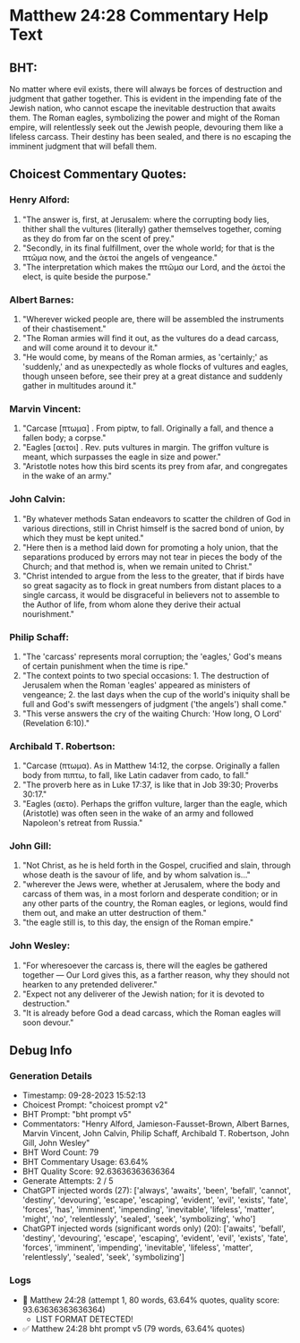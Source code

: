 # Matthew 24:28 Commentary Help Text

## BHT:
No matter where evil exists, there will always be forces of destruction and judgment that gather together. This is evident in the impending fate of the Jewish nation, who cannot escape the inevitable destruction that awaits them. The Roman eagles, symbolizing the power and might of the Roman empire, will relentlessly seek out the Jewish people, devouring them like a lifeless carcass. Their destiny has been sealed, and there is no escaping the imminent judgment that will befall them.

## Choicest Commentary Quotes:
### Henry Alford:
1. "The answer is, first, at Jerusalem: where the corrupting body lies, thither shall the vultures (literally) gather themselves together, coming as they do from far on the scent of prey."
2. "Secondly, in its final fulfillment, over the whole world; for that is the πτῶμα now, and the ἀετοί the angels of vengeance."
3. "The interpretation which makes the πτῶμα our Lord, and the ἀετοί the elect, is quite beside the purpose."

### Albert Barnes:
1. "Wherever wicked people are, there will be assembled the instruments of their chastisement."
2. "The Roman armies will find it out, as the vultures do a dead carcass, and will come around it to devour it."
3. "He would come, by means of the Roman armies, as 'certainly;' as 'suddenly,' and as unexpectedly as whole flocks of vultures and eagles, though unseen before, see their prey at a great distance and suddenly gather in multitudes around it."

### Marvin Vincent:
1. "Carcase [πτωμα] . From piptw, to fall. Originally a fall, and thence a fallen body; a corpse." 
2. "Eagles [αετοι] . Rev. puts vultures in margin. The griffon vulture is meant, which surpasses the eagle in size and power." 
3. "Aristotle notes how this bird scents its prey from afar, and congregates in the wake of an army."

### John Calvin:
1. "By whatever methods Satan endeavors to scatter the children of God in various directions, still in Christ himself is the sacred bond of union, by which they must be kept united."
2. "Here then is a method laid down for promoting a holy union, that the separations produced by errors may not tear in pieces the body of the Church; and that method is, when we remain united to Christ."
3. "Christ intended to argue from the less to the greater, that if birds have so great sagacity as to flock in great numbers from distant places to a single carcass, it would be disgraceful in believers not to assemble to the Author of life, from whom alone they derive their actual nourishment."

### Philip Schaff:
1. "The 'carcass' represents moral corruption; the 'eagles,' God's means of certain punishment when the time is ripe."
2. "The context points to two special occasions: 1. The destruction of Jerusalem when the Roman 'eagles' appeared as ministers of vengeance; 2. the last days when the cup of the world's iniquity shall be full and God's swift messengers of judgment ('the angels') shall come."
3. "This verse answers the cry of the waiting Church: 'How long, O Lord' (Revelation 6:10)."

### Archibald T. Robertson:
1. "Carcase (πτωμα). As in Matthew 14:12, the corpse. Originally a fallen body from πιπτω, to fall, like Latin cadaver from cado, to fall."
2. "The proverb here as in Luke 17:37, is like that in Job 39:30; Proverbs 30:17."
3. "Eagles (αετο). Perhaps the griffon vulture, larger than the eagle, which (Aristotle) was often seen in the wake of an army and followed Napoleon's retreat from Russia."

### John Gill:
1. "Not Christ, as he is held forth in the Gospel, crucified and slain, through whose death is the savour of life, and by whom salvation is..."
2. "wherever the Jews were, whether at Jerusalem, where the body and carcass of them was, in a most forlorn and desperate condition; or in any other parts of the country, the Roman eagles, or legions, would find them out, and make an utter destruction of them."
3. "the eagle still is, to this day, the ensign of the Roman empire."

### John Wesley:
1. "For wheresoever the carcass is, there will the eagles be gathered together — Our Lord gives this, as a farther reason, why they should not hearken to any pretended deliverer."
2. "Expect not any deliverer of the Jewish nation; for it is devoted to destruction."
3. "It is already before God a dead carcass, which the Roman eagles will soon devour."


## Debug Info
### Generation Details
- Timestamp: 09-28-2023 15:52:13
- Choicest Prompt: "choicest prompt v2"
- BHT Prompt: "bht prompt v5"
- Commentators: "Henry Alford, Jamieson-Fausset-Brown, Albert Barnes, Marvin Vincent, John Calvin, Philip Schaff, Archibald T. Robertson, John Gill, John Wesley"
- BHT Word Count: 79
- BHT Commentary Usage: 63.64%
- BHT Quality Score: 92.63636363636364
- Generate Attempts: 2 / 5
- ChatGPT injected words (27):
	['always', 'awaits', 'been', 'befall', 'cannot', 'destiny', 'devouring', 'escape', 'escaping', 'evident', 'evil', 'exists', 'fate', 'forces', 'has', 'imminent', 'impending', 'inevitable', 'lifeless', 'matter', 'might', 'no', 'relentlessly', 'sealed', 'seek', 'symbolizing', 'who']
- ChatGPT injected words (significant words only) (20):
	['awaits', 'befall', 'destiny', 'devouring', 'escape', 'escaping', 'evident', 'evil', 'exists', 'fate', 'forces', 'imminent', 'impending', 'inevitable', 'lifeless', 'matter', 'relentlessly', 'sealed', 'seek', 'symbolizing']

### Logs
- 🔄 Matthew 24:28 (attempt 1, 80 words, 63.64% quotes, quality score: 93.63636363636364) 
	- LIST FORMAT DETECTED!
- ✅ Matthew 24:28 bht prompt v5 (79 words, 63.64% quotes)